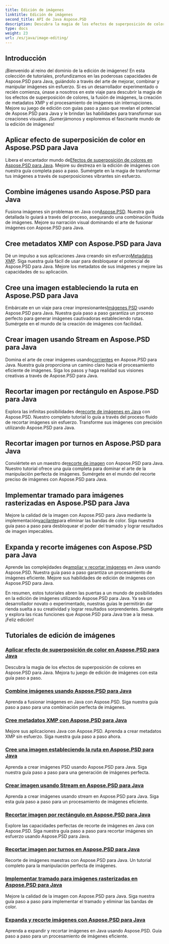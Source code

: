 ```yaml
---
title: Edición de imágenes
linktitle: Edición de imágenes
second_title: API de Java Aspose.PSD
description: Descubra la magia de los efectos de superposición de colores, la fusión de imágenes y el procesamiento perfecto de imágenes con Aspose.PSD. Mejora tu juego de edición de imágenes con nuestras guías.
type: docs
weight: 23
url: /es/java/image-editing/
---
```

## Introducción 

¡Bienvenido al reino del dominio de la edición de imágenes! En esta colección de tutoriales, profundizamos en las poderosas capacidades de Aspose.PSD para Java, guiándolo a través del arte de mejorar, combinar y manipular imágenes sin esfuerzo. Si es un desarrollador experimentado o recién comienza, únase a nosotros en este viaje para descubrir la magia de los efectos de superposición de colores, la fusión de imágenes, la creación de metadatos XMP y el procesamiento de imágenes sin interrupciones. Mejore su juego de edición con guías paso a paso que revelan el potencial de Aspose.PSD para Java y le brindan las habilidades para transformar sus creaciones visuales. ¡Sumerjámonos y exploremos el fascinante mundo de la edición de imágenes!

## Aplicar efecto de superposición de color en Aspose.PSD para Java

 Libera el encantador mundo de[Efectos de superposición de colores en Aspose.PSD para Java](./color-overlay-effect/). Mejore su destreza en la edición de imágenes con nuestra guía completa paso a paso. Sumérgete en la magia de transformar tus imágenes a través de superposiciones vibrantes sin esfuerzo.

## Combine imágenes usando Aspose.PSD para Java

 Fusiona imágenes sin problemas en Java con[Aspose.PSD](./combine-images/). Nuestra guía detallada lo guiará a través del proceso, asegurando una combinación fluida de imágenes. Mejore su narración visual dominando el arte de fusionar imágenes con Aspose.PSD para Java.

## Cree metadatos XMP con Aspose.PSD para Java

 Dé un impulso a sus aplicaciones Java creando sin esfuerzo[Metadatos XMP](./create-xmp-metadata/). Siga nuestra guía fácil de usar para desbloquear el potencial de Aspose.PSD para Java. Mejore los metadatos de sus imágenes y mejore las capacidades de su aplicación.

## Cree una imagen estableciendo la ruta en Aspose.PSD para Java

 Embárcate en un viaje para crear impresionantes[Imágenes PSD](./create-image-by-setting-path/) usando Aspose.PSD para Java. Nuestra guía paso a paso garantiza un proceso perfecto para generar imágenes cautivadoras estableciendo rutas. Sumérgete en el mundo de la creación de imágenes con facilidad.

## Crear imagen usando Stream en Aspose.PSD para Java

 Domina el arte de crear imágenes usando[corrientes](./create-image-using-stream/) en Aspose.PSD para Java. Nuestra guía proporciona un camino claro hacia el procesamiento eficiente de imágenes. Siga los pasos y haga realidad sus visiones creativas a través de Aspose.PSD para Java.

## Recortar imagen por rectángulo en Aspose.PSD para Java

 Explora las infinitas posibilidades de[recorte de imágenes en Java](./crop-image-by-rectangle/) con Aspose.PSD. Nuestro completo tutorial lo guía a través del proceso fluido de recortar imágenes sin esfuerzo. Transforme sus imágenes con precisión utilizando Aspose.PSD para Java.

## Recortar imagen por turnos en Aspose.PSD para Java

 Conviértete en un maestro de[recorte de imagen](./crop-image-by-shifts/) con Aspose.PSD para Java. Nuestro tutorial ofrece una guía completa para dominar el arte de la manipulación perfecta de imágenes. Sumérgete en el mundo del recorte preciso de imágenes con Aspose.PSD para Java.

## Implementar tramado para imágenes rasterizadas en Aspose.PSD para Java

 Mejore la calidad de la imagen con Aspose.PSD para Java mediante la implementación[vacilante](./implement-dithering/)para eliminar las bandas de color. Siga nuestra guía paso a paso para desbloquear el poder del tramado y lograr resultados de imagen impecables.

## Expanda y recorte imágenes con Aspose.PSD para Java

 Aprende las complejidades de[ampliar y recortar imágenes](./expand-and-crop-images/) en Java usando Aspose.PSD. Nuestra guía paso a paso garantiza un procesamiento de imágenes eficiente. Mejore sus habilidades de edición de imágenes con Aspose.PSD para Java.

En resumen, estos tutoriales abren las puertas a un mundo de posibilidades en la edición de imágenes utilizando Aspose.PSD para Java. Ya sea un desarrollador novato o experimentado, nuestras guías le permitirán dar rienda suelta a su creatividad y lograr resultados sorprendentes. Sumérgete y explora las ricas funciones que Aspose.PSD para Java trae a la mesa. ¡Feliz edición!
## Tutoriales de edición de imágenes
### [Aplicar efecto de superposición de color en Aspose.PSD para Java](./color-overlay-effect/)
Descubra la magia de los efectos de superposición de colores en Aspose.PSD para Java. Mejora tu juego de edición de imágenes con esta guía paso a paso.
### [Combine imágenes usando Aspose.PSD para Java](./combine-images/)
Aprenda a fusionar imágenes en Java con Aspose.PSD. Siga nuestra guía paso a paso para una combinación perfecta de imágenes.
### [Cree metadatos XMP con Aspose.PSD para Java](./create-xmp-metadata/)
Mejore sus aplicaciones Java con Aspose.PSD. Aprenda a crear metadatos XMP sin esfuerzo. Siga nuestra guía paso a paso ahora.
### [Cree una imagen estableciendo la ruta en Aspose.PSD para Java](./create-image-by-setting-path/)
Aprenda a crear imágenes PSD usando Aspose.PSD para Java. Siga nuestra guía paso a paso para una generación de imágenes perfecta.
### [Crear imagen usando Stream en Aspose.PSD para Java](./create-image-using-stream/)
Aprenda a crear imágenes usando stream en Aspose.PSD para Java. Siga esta guía paso a paso para un procesamiento de imágenes eficiente.
### [Recortar imagen por rectángulo en Aspose.PSD para Java](./crop-image-by-rectangle/)
Explore las capacidades perfectas de recorte de imágenes en Java con Aspose.PSD. Siga nuestra guía paso a paso para recortar imágenes sin esfuerzo usando Aspose.PSD para Java.
### [Recortar imagen por turnos en Aspose.PSD para Java](./crop-image-by-shifts/)
Recorte de imágenes maestras con Aspose.PSD para Java. Un tutorial completo para la manipulación perfecta de imágenes.
### [Implementar tramado para imágenes rasterizadas en Aspose.PSD para Java](./implement-dithering/)
Mejore la calidad de la imagen con Aspose.PSD para Java. Siga nuestra guía paso a paso para implementar el tramado y eliminar las bandas de color.
### [Expanda y recorte imágenes con Aspose.PSD para Java](./expand-and-crop-images/)
Aprenda a expandir y recortar imágenes en Java usando Aspose.PSD. Guía paso a paso para un procesamiento de imágenes eficiente.